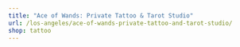 ```yaml
---
title: "Ace of Wands: Private Tattoo & Tarot Studio"
url: /los-angeles/ace-of-wands-private-tattoo-and-tarot-studio/
shop: tattoo
---
```

